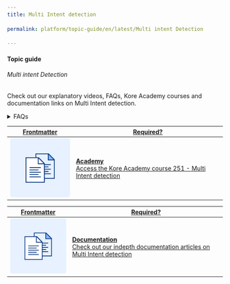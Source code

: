 ```yaml
---
title: Multi Intent detection

permalink: platform/topic-guide/en/latest/Multi intent Detection

---
```

#### Topic guide
###### Multi intent Detection

  Check out our explanatory videos, FAQs, Kore Academy courses and documentation links on Multi Intent detection.

<details>
  <summary>FAQs
  </summary>

  <a class="doc-link" target="_blank" href="https://developer.kore.ai/docs/bots/bot-intelligence/interruption-handling-context-switching-intents/">
 
  What are interruptions and how to manage them?

</a>

<a class="doc-link" target="_blank" href="https://developer.kore.ai/docs/bots/bot-intelligence/default-dialog/#Standard_Responses">
 
  How to customize Standard Responses?

</a>


<a class="doc-link" target="_blank" href="https://developer.kore.ai/docs/bots/bot-builder-tool/dialog-task/prompt-editor/">
 
  How to use prompt editor?

</a>

</details>


<a class="doc-link" target="_blank" href="https://academy.kore.ai/Public/?li=M9Er0qCHn1%2fCmpQZrSiwsQ%3d%3d">
 

| Frontmatter | Required? |
|-------------|-------------|
| ![alt text](images/docIcon.svg "Title") | **Academy**  <br /> Access the Kore Academy course 251 - Multi Intent detection | 


</a>


<a class="doc-link" target="_blank" href="https://developer.kore.ai/docs/bots/bot-intelligence/multi-intent-detection/">
 

| Frontmatter | Required? |
|-------------|-------------|
| ![alt text](images/docIcon.svg "Title") | **Documentation**  <br /> Check out our indepth documentation articles on Multi Intent detection | 


</a>
